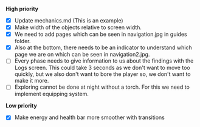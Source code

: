 **High priority**
- [x] Update mechanics.md (This is an example)
- [x] Make width of the objects relative to screen width.
- [x] We need to add pages which can be seen in navigation.jpg in guides folder.
- [x] Also at the bottom, there needs to be an indicator to understand which page we are on which can be seen in navigation2.jpg.
- [ ] Every phase needs to give information to us about the findings with the Logs screen. This could take 3 seconds as we don't want to move too quickly, but we also don't want to bore the player so, we don't want to make it more.
- [ ] Exploring cannot be done at night without a torch. For this we need to implement equipping system.

**Low priority**
- [x] Make energy and health bar more smoother with transitions
